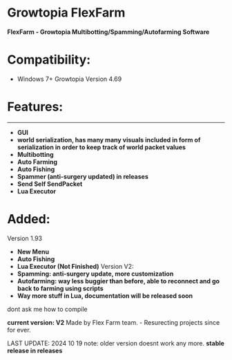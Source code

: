 # Growtopia FlexFarm
**FlexFarm - Growtopia Multibotting/Spamming/Autofarming Software**

# Compatibility:
- Windows 7+
Growtopia Version 4.69
# Features:
---------------------------------------------------------------
- **GUI**
- **world serialization, has many many visuals included in form of serialization in order to keep track of world packet values**
- **Multibotting**
- **Auto Farming**
- **Auto Fishing**
- **Spammer (anti-surgery updated) in releases**
- **Send Self SendPacket**
- **Lua Executor**

# Added:
Version 1.93
- **New Menu**
- **Auto Fishing**
- **Lua Executor (Not Finished)**
Version V2:
- **Spamming: anti-surgery update, more customization**
- **Autofarming: way less buggier than before, able to reconnect and go back to farming using scripts**
- **Way more stuff in Lua, documentation will be released soon**

dont ask me how to compile 

**current version: V2**
Made by Flex Farm team. - Resurecting projects since for ever.

LAST UPDATE: 2024 10 19
note: older version doesnt work any more. **stable release in releases** 
